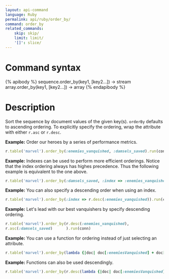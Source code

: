 ```yaml
---
layout: api-command 
language: Ruby
permalink: api/ruby/order_by/
command: order_by 
related_commands:
    skip: skip/
    limit: limit/
    '[]': slice/
---
```


# Command syntax #

{% apibody %}
sequence.order_by(key1, [key2...]) &rarr; stream
array.order_by(key1, [key2...]) &rarr; array
{% endapibody %}

# Description #

Sort the sequence by document values of the given key(s). `orderBy` defaults to ascending
ordering. To explicitly specify the ordering, wrap the attribute with either `r.asc` or
`r.desc`.

__Example:__ Order our heroes by a series of performance metrics.

```rb
r.table('marvel').order_by(:enemies_vanquished, :damsels_saved).run(conn)
```


__Example:__ Indexes can be used to perform more efficient orderings. Notice that the
index ordering always has highes precedence. Thus the following example is equivalent to the one above.

```rb
r.table('marvel').order_by(:damsels_saved, :index => :enemies_vanquished).run(conn)
```


__Example:__ You can also specify a descending order when using an index.

```rb
r.table('marvel').order_by(:index => r.desc(:enemies_vanquished)).run(conn)
```


__Example:__ Let's lead with our best vanquishers by specify descending ordering.

```rb
r.table('marvel').order_by(r.desc(:enemies_vanquished),
r.asc(:damsels_saved)      ).run(conn)
```


__Example:__ You can use a function for ordering instead of just selecting an attribute.

```rb
r.table('marvel').order_by(lambda {|doc| doc[:enemiesVanquished] + doc[:damselsSaved]}).run(conn)
```


__Example:__ Functions can also be used descendingly.

```rb
r.table('marvel').order_by(r.desc(lambda {|doc| doc[:enemiesVanquished] + doc[:damselsSaved]})).run(conn)
```

